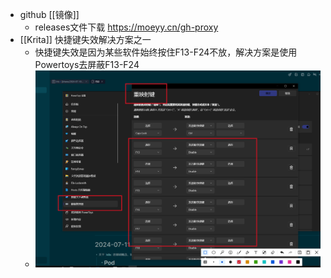 - github [[镜像]]
	- releases文件下载 <https://moeyy.cn/gh-proxy>
- [[Krita]] 快捷键失效解决方案之一
	- 快捷键失效是因为某些软件始终按住F13-F24不放，解决方案是使用Powertoys去屏蔽F13-F24
	- ![image.png](../assets/image_1720839494786_0.png)